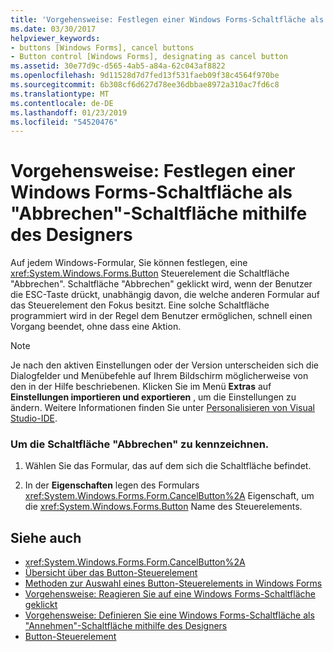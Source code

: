 ```yaml
---
title: 'Vorgehensweise: Festlegen einer Windows Forms-Schaltfläche als "Abbrechen"-Schaltfläche mithilfe des Designers'
ms.date: 03/30/2017
helpviewer_keywords:
- buttons [Windows Forms], cancel buttons
- Button control [Windows Forms], designating as cancel button
ms.assetid: 30e77d9c-d565-4ab5-a84a-62c043af8822
ms.openlocfilehash: 9d11528d7d7fed13f531faeb09f38c4564f970be
ms.sourcegitcommit: 6b308cf6d627d78ee36dbbae8972a310ac7fd6c8
ms.translationtype: MT
ms.contentlocale: de-DE
ms.lasthandoff: 01/23/2019
ms.locfileid: "54520476"
---
```

# <a name="how-to-designate-a-windows-forms-button-as-the-cancel-button-using-the-designer"></a>Vorgehensweise: Festlegen einer Windows Forms-Schaltfläche als "Abbrechen"-Schaltfläche mithilfe des Designers
Auf jedem Windows-Formular, Sie können festlegen, eine <xref:System.Windows.Forms.Button> Steuerelement die Schaltfläche "Abbrechen". Schaltfläche "Abbrechen" geklickt wird, wenn der Benutzer die ESC-Taste drückt, unabhängig davon, die welche anderen Formular auf das Steuerelement den Fokus besitzt. Eine solche Schaltfläche programmiert wird in der Regel dem Benutzer ermöglichen, schnell einen Vorgang beendet, ohne dass eine Aktion.  
  
> [!NOTE]
>  Je nach den aktiven Einstellungen oder der Version unterscheiden sich die Dialogfelder und Menübefehle auf Ihrem Bildschirm möglicherweise von den in der Hilfe beschriebenen. Klicken Sie im Menü **Extras** auf **Einstellungen importieren und exportieren** , um die Einstellungen zu ändern. Weitere Informationen finden Sie unter [Personalisieren von Visual Studio-IDE](/visualstudio/ide/personalizing-the-visual-studio-ide).  
  
### <a name="to-designate-the-cancel-button"></a>Um die Schaltfläche "Abbrechen" zu kennzeichnen.  
  
1.  Wählen Sie das Formular, das auf dem sich die Schaltfläche befindet.  
  
2.  In der **Eigenschaften** legen des Formulars <xref:System.Windows.Forms.Form.CancelButton%2A> Eigenschaft, um die <xref:System.Windows.Forms.Button> Name des Steuerelements.  
  
## <a name="see-also"></a>Siehe auch
- <xref:System.Windows.Forms.Form.CancelButton%2A>
- [Übersicht über das Button-Steuerelement](../../../../docs/framework/winforms/controls/button-control-overview-windows-forms.md)
- [Methoden zur Auswahl eines Button-Steuerelements in Windows Forms](../../../../docs/framework/winforms/controls/ways-to-select-a-windows-forms-button-control.md)
- [Vorgehensweise: Reagieren Sie auf eine Windows Forms-Schaltfläche geklickt](../../../../docs/framework/winforms/controls/how-to-respond-to-windows-forms-button-clicks.md)
- [Vorgehensweise: Definieren Sie eine Windows Forms-Schaltfläche als "Annehmen"-Schaltfläche mithilfe des Designers](../../../../docs/framework/winforms/controls/designate-a-wf-button-as-the-accept-button-using-the-designer.md)
- [Button-Steuerelement](../../../../docs/framework/winforms/controls/button-control-windows-forms.md)
